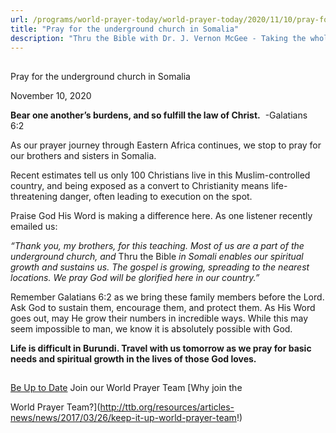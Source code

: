 ```yaml
---
url: /programs/world-prayer-today/world-prayer-today/2020/11/10/pray-for-the-underground-church-in-somalia
title: "Pray for the underground church in Somalia"
description: "Thru the Bible with Dr. J. Vernon McGee - Taking the whole Word to the whole world"
---
```







## 
 Pray for the underground church in Somalia


November 10, 2020




**Bear one another’s burdens, and so fulfill the law of Christ.**  -Galatians 6:2 

As our prayer journey through Eastern Africa continues, we stop to pray for our brothers and sisters in Somalia.

Recent estimates tell us only 100 Christians live in this Muslim-controlled country, and being exposed as a convert to Christianity means life-threatening danger, often leading to execution on the spot.

Praise God His Word is making a difference here. As one listener recently emailed us:

*“Thank you, my brothers, for this teaching. Most of us are a part of the underground church, and* Thru the Bible *in Somali enables our spiritual growth and sustains us. The gospel is growing, spreading to the nearest locations. We pray God will be glorified here in our country.”*

Remember Galatians 6:2 as we bring these family members before the Lord. Ask God to sustain them, encourage them, and protect them. As His Word goes out, may He grow their numbers in incredible ways. While this may seem impossible to man, we know it is absolutely possible with God.

**Life is difficult in Burundi. Travel with us tomorrow as we pray for basic needs and spiritual growth in the lives of those God loves.**







## 




[Be Up to Date](http://feeds.feedburner.com/WorldPrayerToday "World Prayer Today RSS Feed")
Join our World Prayer Team
[Why join the  

World Prayer Team?](http://ttb.org/resources/articles-news/news/2017/03/26/keep-it-up-world-prayer-team!)





